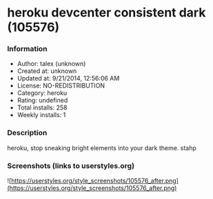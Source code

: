 # heroku devcenter consistent dark (105576)

### Information
- Author: talex (unknown)
- Created at: unknown
- Updated at: 9/21/2014, 12:56:06 AM
- License: NO-REDISTRIBUTION
- Category: heroku
- Rating: undefined
- Total installs: 258
- Weekly installs: 1


### Description
heroku, stop sneaking bright elements into your dark theme. stahp


### Screenshots (links to userstyles.org)
![https://userstyles.org/style_screenshots/105576_after.png](https://userstyles.org/style_screenshots/105576_after.png)


